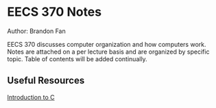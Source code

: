 # EECS 370 Notes
Author: Brandon Fan

EECS 370 discusses computer organization and how computers work. Notes are attached on a per lecture basis and are organized by specific topic. Table of contents will be added continually. 



## Useful Resources

[Introduction to C](https://www.tutorialspoint.com/cprogramming/index.htm)

